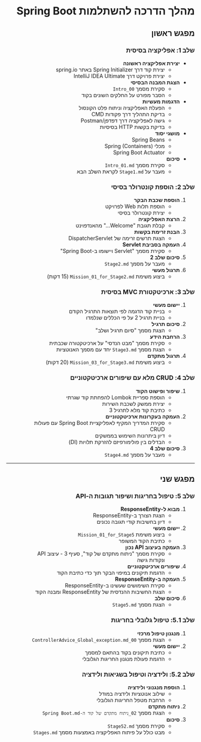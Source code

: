 <div dir="rtl">

# מהלך הדרכה להשתלמות Spring Boot

## מפגש ראשון

### שלב 1: אפליקציה בסיסית
- **יצירת אפליקציה ראשונה**
    - יצירת קוד דרך Spring Initializer באתר spring.io
    - יצירת פרויקט דרך IntelliJ IDEA Ultimate
- **הצגת המבנה הבסיסי**
    - סקירת מסמך `00_Intro`
    - הסבר מפורט על החלקים השונים בקוד
- **הדגמות מעשיות**
    - הפעלת האפליקציה וניתוח פלט הקונסול
    - בדיקת התהליך דרך פקודות CMD
    - גישה לאפליקציה דרך דפדפן/Postman
    - בדיקת בקשות HTTP בסיסיות
- **מושגי יסוד**
    - Spring Beans
    - מכלי Spring (Containers)
    - Spring Boot Actuator
- **סיכום**
    - סקירת מסמך `Intro_01.md`
    - מעבר על `Stage1.md` לקראת השלב הבא

### שלב 2: הוספת קונטרולר בסיסי
1. **הוספת שכבת הבקר**
    - הוספת תלות Web לפרויקט
    - יצירת קונטרולר בסיסי
2. **הרצת האפליקציה**
    - קבלת תגובת "Welcome..." מהאנדפוינט
3. **הבנת זרימת בקשות**
    - הצגת תרשים זרימה של DispatcherServlet
4. **העמקה בסביבת Servlet**
    - סקירת מסמך "Servlet ויישומו ב-Spring Boot"
5. **סיכום שלב 2**
    - מעבר על מסמך `Stage2.md`
6. **תרגול מעשי**
    - ביצוע משימת `Mission_01_for_Stage2.md` (15 דקות)

### שלב 3: ארכיטקטורת MVC בסיסית
1. **יישום מעשי**
    - בניית קוד הדגמה לפי תוצאות התרגיל הקודם
    - בניית תרגיל 2 על פי הכללים שנלמדו
2. **סיכום תרגיל**
    - הצגת מסמך "סיום תרגיל ושלב"
3. **הרחבת הידע**
    - סקירת מסמך "מבט הנדסי" על ארכיטקטורה שכבתית
    - הצגת מסמך `Stage3.md` יחד עם מסמך האנוטציות
4. **תרגול מתקדם**
    - ביצוע משימת `Mission_03_for_Stage3.md` (20 דקות)

### שלב 4: CRUD מלא עם שיפורים ארכיטקטוניים
1. **שיפור ופישוט הקוד**
    - הוספת ספריית Lombok להפחתת קוד שגרתי
    - יצירת ממשק לשכבת השירות
    - כתיבת קוד מלא לתרגיל 3
2. **העמקה בעקרונות ארכיטקטוניים**
    - סקירת המדריך המקיף לאפליקציית Spring Boot עם פעולות CRUD
    - דיון ביתרונות השימוש בממשקים
    - הבדלים בין פולימורפיזם להזרקת תלויות (DI)
3. **סיכום שלב 4**
    - מעבר על מסמך `Stage4.md`

---

## מפגש שני

### שלב 5: טיפול בחריגות ושיפור תגובות ה-API
1. **מבוא ל-ResponseEntity**
    - הצגת הצורך ב-ResponseEntity
    - דיון בחשיבות קודי תגובה נכונים
2. **יישום מעשי**
    - ביצוע משימת `Mission_01_for_Stage5`
    - כתיבת הקוד המשופר
3. **העמקה בעיצוב API נכון**
    - סקירת מסמך "ניתוח מתקדם של קוד", סעיף 3 - עיצוב API ונקודות גישה
4. **שיפורים ארכיטקטוניים**
    - הדגמת תיקונים במיפוי הבקר תוך כדי כתיבת הקוד
5. **העמקה ב-ResponseEntity**
    - סקירת השימושים שעשינו ב-ResponseEntity
    - הצגת החשיבות ההנדסית של ResponseEntity ומבנה הקוד
6. **סיכום שלב**
    - הצגת מסמך `Stage5.md`

### שלב 5.1: טיפול גלובלי בחריגות
1. **מנגנון טיפול מרכזי**
    - הצגת מסמך `00_ControllerAdvice_Global_exception.md`
2. **יישום מעשי**
    - כתיבת תיקונים בקוד בהתאם למסמך
    - הדגמת פעולת מנגנון החריגות הגלובלי

### שלב 5.2: ולידציה וטיפול בשגיאות ולידציה
1. **הוספת מנגנוני ולידציה**
    - שילוב אנוטציות ולידציה במודל
    - הרחבת מטפל החריגות הגלובלי
2. **ניתוח מתקדם**
    - הצגת מסמך `02_ניתוח מתקדם של קוד ה-Spring Boot.md`
3. **סיכום**
    - סקירת מסמך `Stage52.md`
    - מבט כולל על פיתוח האפליקציה באמצעות מסמך `Stages.md`

</div>